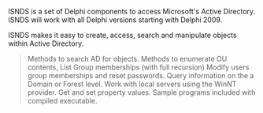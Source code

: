 ISNDS is a set of Delphi components to access Microsoft's Active Directory.  ISNDS will work with all Delphi versions starting with Delphi 2009.

ISNDS makes it easy to create, access, search and manipulate objects within Active Directory.

> Methods to search AD for objects.
> Methods to enumerate OU contents,
> List Group memberships (with full recursion)
> Modify users group memberships and reset passwords.
> Query information on the a Domain or Forest level.
> Work with local servers using the WinNT provider.
> Get and set property values.
> Sample programs included with compiled executable.

